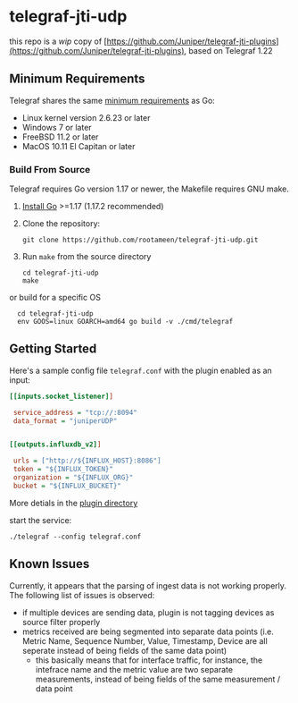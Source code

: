 
# telegraf-jti-udp

this repo is a _wip_ copy of [https://github.com/Juniper/telegraf-jti-plugins](https://github.com/Juniper/telegraf-jti-plugins), based on Telegraf 1.22

## Minimum Requirements

Telegraf shares the same [minimum requirements][] as Go:

- Linux kernel version 2.6.23 or later
- Windows 7 or later
- FreeBSD 11.2 or later
- MacOS 10.11 El Capitan or later

[minimum requirements]: https://github.com/golang/go/wiki/MinimumRequirements#minimum-requirements

### Build From Source

Telegraf requires Go version 1.17 or newer, the Makefile requires GNU make.

1. [Install Go](https://golang.org/doc/install) >=1.17 (1.17.2 recommended)
2. Clone the repository:

   ```shell
   git clone https://github.com/rootameen/telegraf-jti-udp.git
   ```

3. Run `make` from the source directory

   ```shell
   cd telegraf-jti-udp
   make
   ```

or build for a specific OS

 ```shell
   cd telegraf-jti-udp
   env GOOS=linux GOARCH=amd64 go build -v ./cmd/telegraf
   ```

## Getting Started

Here's a sample config file `telegraf.conf` with the plugin enabled as an input:

```ini
[[inputs.socket_listener]]

 service_address = "tcp://:8094"
 data_format = "juniperUDP"


[[outputs.influxdb_v2]]

 urls = ["http://${INFLUX_HOST}:8086"]
 token = "${INFLUX_TOKEN}"
 organization = "${INFLUX_ORG}"
 bucket = "${INFLUX_BUCKET}"
```

More detials in the [plugin directory](https://github.com/rootameen/telegraf-jti-udp/tree/master/plugins/parsers/juniperUDP)

start the service:

```shell
./telegraf --config telegraf.conf
```

## Known Issues

Currently, it appears that the parsing of ingest data is not working properly. The following list of issues is observed:

- if multiple devices are sending data, plugin is not tagging devices as source filter properly
- metrics received are being segmented into separate data points (i.e. Metric Name, Sequence Number, Value, Timestamp, Device are all seperate instead of being fields of the same data point)
  - this basically means that for interface traffic, for instance, the intefrace name and the metric value are two separate measurements, instead of being fields of the same measurement / data point
